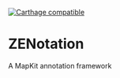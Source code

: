 [![Carthage compatible](https://img.shields.io/badge/Carthage-compatible-4BC51D.svg?style=flat)](https://github.com/Carthage/Carthage)

# ZENotation

A MapKit annotation framework
